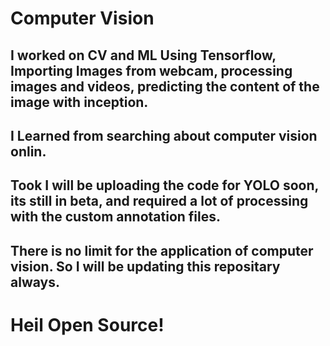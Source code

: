 # Computer Vision
## I worked on CV and ML Using Tensorflow, Importing Images from webcam, processing images and videos, predicting the content of the image with inception.
## I Learned from searching about computer vision onlin.
## Took I will be uploading the code for YOLO soon, its still in beta, and required a lot of processing with the custom annotation files.
## There is no limit for the application of computer vision. So I will be updating this repositary always.

# Heil Open Source!
